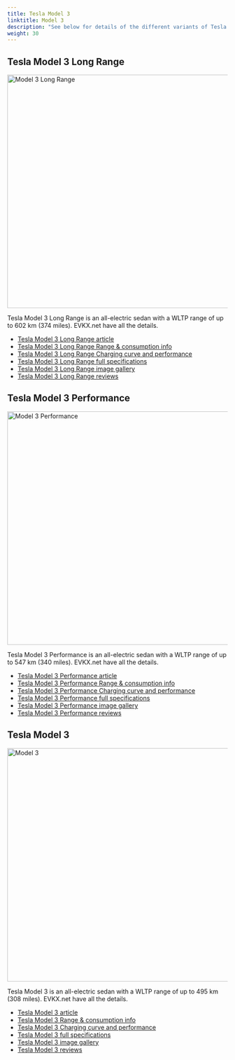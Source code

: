 ```yaml
---
title: Tesla Model 3
linktitle: Model 3
description: "See below for details of the different variants of Tesla Model 3"
weight: 30
---
```

## Tesla Model 3 Long Range

<a href="/models/tesla/model_3/model_3_long_range/"><img src="https://media.evkx.net/multimedia/models/tesla/model_3/model_3_long_range/main_1_st.jpg" width="800" height="533" alt="Model 3 Long Range" ></a>

Tesla Model 3 Long Range is an all-electric sedan with a WLTP range of up to 602 km (374 miles). EVKX.net have all the details. 

- [Tesla Model 3 Long Range article](/models/tesla/model_3/model_3_long_range/)
- [Tesla Model 3 Long Range Range & consumption info](/models/tesla/model_3/model_3_long_range//rangeandconsumption)
- [Tesla Model 3 Long Range Charging curve and performance](/models/tesla/model_3/model_3_long_range//chargingcurve)
- [Tesla Model 3 Long Range full specifications](/models/tesla/model_3/model_3_long_range//specifications)
- [Tesla Model 3 Long Range image gallery](/models/tesla/model_3/model_3_long_range//gallery)
- [Tesla Model 3 Long Range reviews](/models/tesla/model_3/model_3_long_range//reviews)

## Tesla Model 3 Performance

<a href="/models/tesla/model_3/model_3_performance/"><img src="https://media.evkx.net/multimedia/models/tesla/model_3/model_3_performance/main_1_st.jpg" width="800" height="533" alt="Model 3 Performance" ></a>

Tesla Model 3 Performance is an all-electric sedan with a WLTP range of up to 547 km (340 miles). EVKX.net have all the details. 

- [Tesla Model 3 Performance article](/models/tesla/model_3/model_3_performance/)
- [Tesla Model 3 Performance Range & consumption info](/models/tesla/model_3/model_3_performance//rangeandconsumption)
- [Tesla Model 3 Performance Charging curve and performance](/models/tesla/model_3/model_3_performance//chargingcurve)
- [Tesla Model 3 Performance full specifications](/models/tesla/model_3/model_3_performance//specifications)
- [Tesla Model 3 Performance image gallery](/models/tesla/model_3/model_3_performance//gallery)
- [Tesla Model 3 Performance reviews](/models/tesla/model_3/model_3_performance//reviews)

## Tesla Model 3

<a href="/models/tesla/model_3/model_3/"><img src="https://media.evkx.net/multimedia/models/tesla/model_3/model_3/main_1_st.jpg" width="800" height="533" alt="Model 3" ></a>

Tesla Model 3 is an all-electric sedan with a WLTP range of up to 495 km (308 miles). EVKX.net have all the details. 

- [Tesla Model 3 article](/models/tesla/model_3/model_3/)
- [Tesla Model 3 Range & consumption info](/models/tesla/model_3/model_3//rangeandconsumption)
- [Tesla Model 3 Charging curve and performance](/models/tesla/model_3/model_3//chargingcurve)
- [Tesla Model 3 full specifications](/models/tesla/model_3/model_3//specifications)
- [Tesla Model 3 image gallery](/models/tesla/model_3/model_3//gallery)
- [Tesla Model 3 reviews](/models/tesla/model_3/model_3//reviews)

